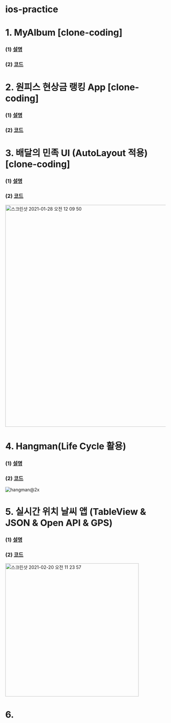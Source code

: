# ios-practice

# 1. MyAlbum [clone-coding]
### (1) [설명]()
### (2) [코드](https://github.com/CJMIN/ios-clone-project/tree/main/MyAlbum)

# 2. 원피스 현상금 랭킹 App [clone-coding]
### (1) [설명]()
### (2) [코드]()

# 3. 배달의 민족 UI (AutoLayout 적용)[clone-coding]
### (1) [설명]()
### (2) [코드](https://github.com/CJMIN/ios-practice/tree/main/Assignment_01)
<img width="698" alt="스크린샷 2021-01-28 오전 12 09 50" src="https://user-images.githubusercontent.com/46758264/106011132-83d99800-60fd-11eb-9d75-cdd893f11891.png">

# 4. Hangman(Life Cycle 활용)
### (1) [설명]()
### (2) [코드](https://github.com/CJMIN/ios-practice/tree/main/Hangman)
![hangman@2x](https://user-images.githubusercontent.com/46758264/107516881-5fe37f80-6bf0-11eb-8b90-12e7cba2bd7e.jpg)

# 5. 실시간 위치 날씨 앱 (TableView & JSON & Open API & GPS)
### (1) [설명]()
### (2) [코드](https://github.com/CJMIN/ios-practice/tree/main/Weather)

<img width="419" alt="스크린샷 2021-02-20 오전 11 23 57" src="https://user-images.githubusercontent.com/46758264/108580316-584d7480-736e-11eb-8947-4228d6a95870.png">

# 6.
